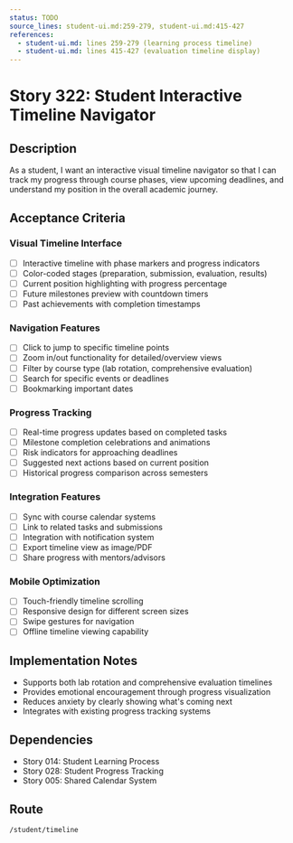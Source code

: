```yaml
---
status: TODO
source_lines: student-ui.md:259-279, student-ui.md:415-427
references:
  - student-ui.md: lines 259-279 (learning process timeline)
  - student-ui.md: lines 415-427 (evaluation timeline display)
---
```


# Story 322: Student Interactive Timeline Navigator

## Description
As a student, I want an interactive visual timeline navigator so that I can track my progress through course phases, view upcoming deadlines, and understand my position in the overall academic journey.

## Acceptance Criteria

### Visual Timeline Interface
- [ ] Interactive timeline with phase markers and progress indicators
- [ ] Color-coded stages (preparation, submission, evaluation, results)
- [ ] Current position highlighting with progress percentage
- [ ] Future milestones preview with countdown timers
- [ ] Past achievements with completion timestamps

### Navigation Features
- [ ] Click to jump to specific timeline points
- [ ] Zoom in/out functionality for detailed/overview views
- [ ] Filter by course type (lab rotation, comprehensive evaluation)
- [ ] Search for specific events or deadlines
- [ ] Bookmarking important dates

### Progress Tracking
- [ ] Real-time progress updates based on completed tasks
- [ ] Milestone completion celebrations and animations
- [ ] Risk indicators for approaching deadlines
- [ ] Suggested next actions based on current position
- [ ] Historical progress comparison across semesters

### Integration Features
- [ ] Sync with course calendar systems
- [ ] Link to related tasks and submissions
- [ ] Integration with notification system
- [ ] Export timeline view as image/PDF
- [ ] Share progress with mentors/advisors

### Mobile Optimization
- [ ] Touch-friendly timeline scrolling
- [ ] Responsive design for different screen sizes
- [ ] Swipe gestures for navigation
- [ ] Offline timeline viewing capability

## Implementation Notes
- Supports both lab rotation and comprehensive evaluation timelines
- Provides emotional encouragement through progress visualization
- Reduces anxiety by clearly showing what's coming next
- Integrates with existing progress tracking systems

## Dependencies
- Story 014: Student Learning Process
- Story 028: Student Progress Tracking
- Story 005: Shared Calendar System

## Route
`/student/timeline`